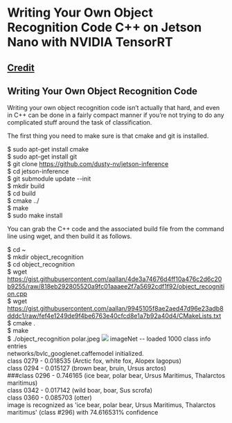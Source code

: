 # Writing Your Own Object Recognition Code C++ on Jetson Nano with NVIDIA TensorRT
## [Credit](https://blog.hackster.io/getting-started-with-the-nvidia-jetson-nano-developer-kit-43aa7c298797)

## Writing Your Own Object Recognition Code
Writing your own object recognition code isn’t actually that hard, and even in C++ can be done in a fairly compact manner if you’re not trying to do any complicated stuff around the task of classification.

The first thing you need to make sure is that cmake and git is installed. <br />

$ sudo apt-get install cmake <br />
$ sudo apt-get install git <br />
$ git clone https://github.com/dusty-nv/jetson-inference <br />
$ cd jetson-inference <br />
$ git submodule update --init <br />
$ mkdir build <br />
$ cd build <br />
$ cmake ../ <br />
$ make <br />
$ sudo make install <br />

You can grab the C++ code and the associated build file from the command line using wget, and then build it as follows.

$ cd ~ <br />
$ mkdir object_recognition <br />
$ cd object_recognition <br />
$ wget https://gist.githubusercontent.com/aallan/4de3a74676d4ff10a476c2d6c20b9255/raw/818eb292805520a9fc01aaaee2f7a5692cdf1f92/object_recognition.cpp <br />
$ wget https://gist.githubusercontent.com/aallan/9945105f8ae2aed47d96e23adb8dddc1/raw/fef4e1249de9f4be6763e40cfcd8e1a7b92a40d4/CMakeLists.txt <br />
$ cmake .  <br />
$ make <br />
$ ./object_recognition polar.jpeg
![](https://github.com/theerawatramchuen/Jetson_Nano_Sample_CPP/blob/master/polar.jpeg)
imageNet -- loaded 1000 class info entries <br />
networks/bvlc_googlenet.caffemodel initialized. <br />
class 0279 - 0.018535  (Arctic fox, white fox, Alopex lagopus) <br />
class 0294 - 0.015127  (brown bear, bruin, Ursus arctos) <br />
###class 0296 - 0.746165  (ice bear, polar bear, Ursus Maritimus, Thalarctos maritimus) <br />
class 0342 - 0.017142  (wild boar, boar, Sus scrofa) <br />
class 0360 - 0.085703  (otter) <br />
image is recognized as 'ice bear, polar bear, Ursus Maritimus, Thalarctos maritimus' (class #296) with 74.616531% confidence



